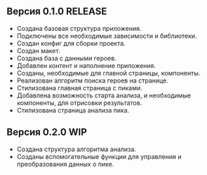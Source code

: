 ## Версия 0.1.0 RELEASE

- Создана базовая структура приложения.
- Подключены все необходимые зависимости и библиотеки.
- Создан конфиг для сборки проекта.
- Создан макет.
- Создана база с данными героев.
- Добавлен контент и наполнение приложения.
- Созданы, необходимые для главной страницы, компоненты.
- Реализован алгоритм поиска героев на странице.
- Стилизована главная страница с пиками.
- Добавлена возможность старта анализа, и необходимые компоненты, для отрисовки результатов.
- Стилизована страница анализа пика.

## Версия 0.2.0 WIP

- Создана структура алгоритма анализа.
- Созданы вспомогательные функции для управления и преобразования данных о пике.
